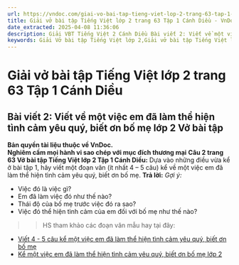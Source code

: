```yaml
---
url: https://vndoc.com/giai-vo-bai-tap-tieng-viet-lop-2-trang-63-tap-1-canh-dieu-321318
title: Giải vở bài tập Tiếng Việt lớp 2 trang 63 Tập 1 Cánh Diều - VnDoc.com
date_extracted: 2025-04-08 11:36:06
description: Giải VBT Tiếng Việt 2 Cánh Diều Bài viết 2: Viết về một việc em đã làm thể hiện tình cảm yêu quý, biết ơn bố mẹ trang 63 được biên soạn nhằm giúp các em HS học tập tốt môn Tiếng Việt lớp 2 Cánh Diều. Mời các bạn tham khảo.
keywords: Giải Vở bài tập Tiếng Việt lớp 2,Giải vở bài tập Tiếng Việt lớp 2 trang 63 Tập 1 Cánh Diều,Giải Bài viết 2 Viết về một việc em đã làm thể hiện tình cảm yêu quý biết ơn bố mẹ lớp 2 Cánh Diều Vở bài tập,Bài 15 Con cái thảo hiền lớp 2 Vở bài tập,Giải VBT Tiếng Việt lớp 2 Tập 1 trang 63 Cánh Diều,Giải Bài viết 2 Viết về một việc em đã làm thể hiện tình cảm yêu quý biết ơn bố mẹ lớp 2 Cánh Diều,Giải vbt Tiếng Việt lớp 2
---
```


# Giải vở bài tập Tiếng Việt lớp 2 trang 63 Tập 1 Cánh Diều
## **Bài viết 2: Viết về một việc em đã làm thể hiện tình cảm yêu quý, biết ơn bố mẹ lớp 2 Vở bài tập**
**Bản quyền tài liệu thuộc về VnDoc.**  
**Nghiêm cấm mọi hành vi sao chép với mục đích thương mại**
**Câu 2 trang 63 Vở bài tập Tiếng Việt lớp 2 Tập 1 Cánh Diều:** Dựa vào những điều vừa kể ở bài tập 1, hãy viết một đoạn văn \(ít nhất 4 – 5 câu\) kể về một việc em đã làm thể hiện tình cảm yêu quý, biết ơn bố mẹ.
**Trả lời:**
_Gợi ý:_
  * Việc đó là việc gì?
  * Em đã làm việc đó như thế nào?
  * Thái độ của bố mẹ trước việc đó ra sao?
  * Việc đó thể hiện tình cảm của em đối với bố mẹ như thế nào?

>> HS tham khảo các đoạn văn mẫu hay tại đây:
  * [Viết 4 - 5 câu kể một việc em đã làm thể hiện tình cảm yêu quý, biết ơn bố mẹ](<https://vndoc.com/viet-4-5-cau-ke-mot-viec-em-da-lam-the-hien-tinh-cam-yeu-quy-biet-on-bo-me-249032>)
  * [Kể một việc em đã làm thể hiện tình cảm yêu quý, biết ơn bố mẹ lớp 2](<https://vndoc.com/ke-mot-viec-em-da-lam-the-hien-tinh-cam-yeu-quy-biet-on-bo-me-lop-2-250068>)

